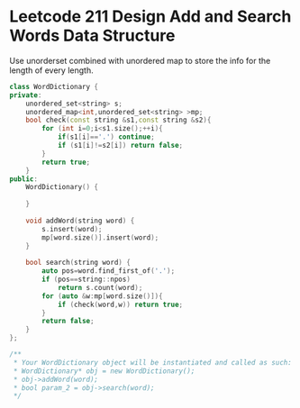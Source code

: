 # Leetcode 211 Design Add and Search Words Data Structure

Use unorderset combined with unordered map to store the info for the length of every length.
```cpp
class WordDictionary {
private:
    unordered_set<string> s;
    unordered_map<int,unordered_set<string> >mp;
    bool check(const string &s1,const string &s2){
        for (int i=0;i<s1.size();++i){
            if(s1[i]=='.') continue;
            if (s1[i]!=s2[i]) return false;
        }
        return true;
    }
public:
    WordDictionary() {
        
    }
    
    void addWord(string word) {
        s.insert(word);
        mp[word.size()].insert(word);
    }
    
    bool search(string word) {
        auto pos=word.find_first_of('.');
        if (pos==string::npos)
            return s.count(word);
        for (auto &w:mp[word.size()]){
            if (check(word,w)) return true;
        }
        return false;
    }
};

/**
 * Your WordDictionary object will be instantiated and called as such:
 * WordDictionary* obj = new WordDictionary();
 * obj->addWord(word);
 * bool param_2 = obj->search(word);
 */
```
